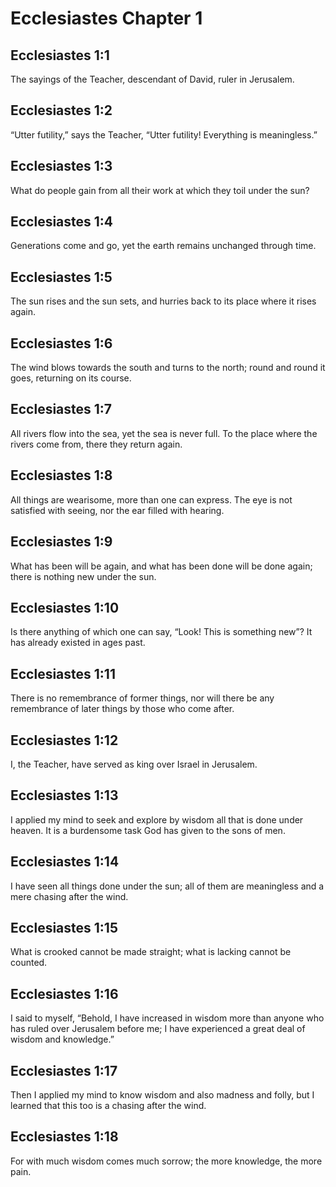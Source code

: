 # Ecclesiastes Chapter 1

## Ecclesiastes 1:1

The sayings of the Teacher, descendant of David, ruler in Jerusalem.

## Ecclesiastes 1:2

“Utter futility,” says the Teacher, “Utter futility! Everything is meaningless.”

## Ecclesiastes 1:3

What do people gain from all their work at which they toil under the sun?

## Ecclesiastes 1:4

Generations come and go, yet the earth remains unchanged through time.

## Ecclesiastes 1:5

The sun rises and the sun sets, and hurries back to its place where it rises again.

## Ecclesiastes 1:6

The wind blows towards the south and turns to the north; round and round it goes, returning on its course.

## Ecclesiastes 1:7

All rivers flow into the sea, yet the sea is never full. To the place where the rivers come from, there they return again.

## Ecclesiastes 1:8

All things are wearisome, more than one can express. The eye is not satisfied with seeing, nor the ear filled with hearing.

## Ecclesiastes 1:9

What has been will be again, and what has been done will be done again; there is nothing new under the sun.

## Ecclesiastes 1:10

Is there anything of which one can say, “Look! This is something new”? It has already existed in ages past.

## Ecclesiastes 1:11

There is no remembrance of former things, nor will there be any remembrance of later things by those who come after.

## Ecclesiastes 1:12

I, the Teacher, have served as king over Israel in Jerusalem.

## Ecclesiastes 1:13

I applied my mind to seek and explore by wisdom all that is done under heaven. It is a burdensome task God has given to the sons of men.

## Ecclesiastes 1:14

I have seen all things done under the sun; all of them are meaningless and a mere chasing after the wind.

## Ecclesiastes 1:15

What is crooked cannot be made straight; what is lacking cannot be counted.

## Ecclesiastes 1:16

I said to myself, “Behold, I have increased in wisdom more than anyone who has ruled over Jerusalem before me; I have experienced a great deal of wisdom and knowledge.”

## Ecclesiastes 1:17

Then I applied my mind to know wisdom and also madness and folly, but I learned that this too is a chasing after the wind.

## Ecclesiastes 1:18

For with much wisdom comes much sorrow; the more knowledge, the more pain.
